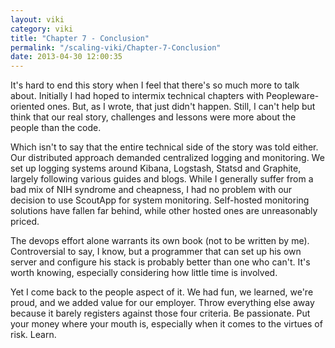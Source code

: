 ```yaml
---
layout: viki
category: viki
title: "Chapter 7 - Conclusion"
permalink: "/scaling-viki/Chapter-7-Conclusion"
date: 2013-04-30 12:00:35
---
```


It's hard to end this story when I feel that there's so much more to talk about. Initially I had hoped to intermix technical chapters with Peopleware-oriented ones. But, as I wrote, that just didn't happen. Still, I can't help but think that our real story, challenges and lessons were more about the people than the code. 

Which isn't to say that the entire technical side of the story was told either. Our distributed approach demanded centralized logging and monitoring. We set up logging systems around Kibana, Logstash, Statsd and Graphite, largely following various guides and blogs. While I generally suffer from a bad mix of NIH syndrome and cheapness, I had no problem with our decision to use ScoutApp for system monitoring. Self-hosted monitoring solutions have fallen far behind, while other hosted ones are unreasonably priced. 

The devops effort alone warrants its own book (not to be written by me). Controversial to say, I know, but a programmer that can set up his own server and configure his stack is probably better than one who can't. It's worth knowing, especially considering how little time is involved.

Yet I come back to the people aspect of it. We had fun, we learned, we're proud, and we added value for our employer. Throw everything else away because it barely registers against those four criteria. Be passionate. Put your money where your mouth is, especially when it comes to the virtues of risk. Learn. 